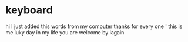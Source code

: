 
# keyboard
hi I just added this words from my computer 
thanks for every one '
this is me luky day in my life 
you are welcome 
by 
 iagain 

